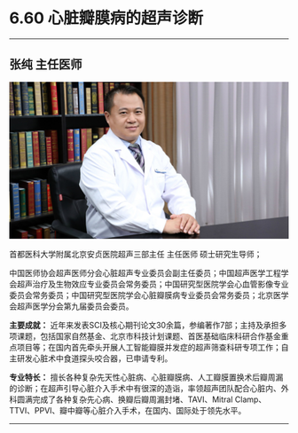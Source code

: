 # 6.60 心脏瓣膜病的超声诊断

---

## 张纯 主任医师

![1679378941802](image/c06_060/1679378941802.png)

首都医科大学附属北京安贞医院超声三部主任 主任医师 硕士研究生导师；

中国医师协会超声医师分会心脏超声专业委员会副主任委员；中国超声医学工程学会超声治疗及生物效应专业委员会常务委员；中国研究型医院学会心血管影像专业委员会常务委员；中国研究型医院学会心脏瓣膜病专业委员会常务委员；北京医学会超声医学分会第九届委员会委员。

**主要成就：** 近年来发表SCI及核心期刊论文30余篇，参编著作7部；主持及承担多项课题，包括国家自然基金、北京市科技计划课题、首医基础临床科研合作基金重点项目等；在国内首先牵头开展人工智能瓣膜并发症的超声筛查科研专项工作；自主研发心脏术中食道探头咬合器，已申请专利。

**专业特长：** 擅长各种复杂先天性心脏病、心脏瓣膜病、人工瓣膜置换术后瓣周漏的诊断；在超声引导心脏介入手术中有很深的造诣，率领超声团队配合心脏内、外科圆满完成了各种复杂先心病、换瓣后瓣周漏封堵、TAVI、Mitral Clamp、TTVI、PPVI、瓣中瓣等心脏介入手术，在国内、国际处于领先水平。

---
